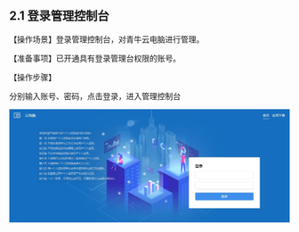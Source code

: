 ## 2.1  登录管理控制台

【操作场景】登录管理控制台，对青牛云电脑进行管理。

 

【准备事项】已开通具有登录管理台权限的账号。

 

【操作步骤】

分别输入账号、密码，点击登录，进入管理控制台

![登录界面](./img/image2.jpg)

